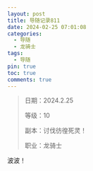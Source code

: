 ```yaml
---
layout: post
title: 导随记录811
date: 2024-02-25 07:01:08
categories:
  - 导随
  - 龙骑士
tags:
  - 导随
pin: true
toc: true
comments: true
---
```

> 日期：2024.2.25
>
> 等级：10
>
> 副本：讨伐彷徨死灵！
>
> 职业：龙骑士

波波！